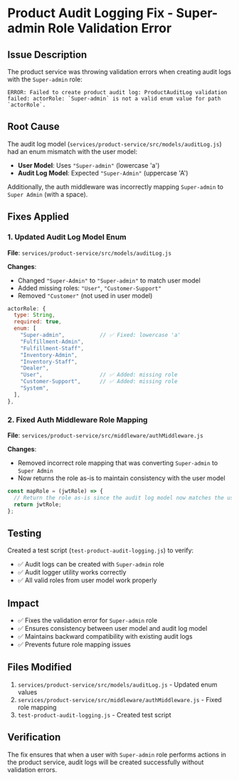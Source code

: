 # Product Audit Logging Fix - Super-admin Role Validation Error

## Issue Description
The product service was throwing validation errors when creating audit logs with the `Super-admin` role:

```
ERROR: Failed to create product audit log: ProductAuditLog validation failed: actorRole: `Super-admin` is not a valid enum value for path `actorRole`.
```

## Root Cause
The audit log model (`services/product-service/src/models/auditLog.js`) had an enum mismatch with the user model:

- **User Model**: Uses `"Super-admin"` (lowercase 'a')
- **Audit Log Model**: Expected `"Super-Admin"` (uppercase 'A')

Additionally, the auth middleware was incorrectly mapping `Super-admin` to `Super Admin` (with a space).

## Fixes Applied

### 1. Updated Audit Log Model Enum
**File**: `services/product-service/src/models/auditLog.js`

**Changes**:
- Changed `"Super-Admin"` to `"Super-admin"` to match user model
- Added missing roles: `"User"`, `"Customer-Support"`
- Removed `"Customer"` (not used in user model)

```javascript
actorRole: {
  type: String,
  required: true,
  enum: [
    "Super-admin",           // ✅ Fixed: lowercase 'a'
    "Fulfillment-Admin",
    "Fulfillment-Staff", 
    "Inventory-Admin",
    "Inventory-Staff",
    "Dealer",
    "User",                  // ✅ Added: missing role
    "Customer-Support",      // ✅ Added: missing role
    "System",
  ],
},
```

### 2. Fixed Auth Middleware Role Mapping
**File**: `services/product-service/src/middleware/authMiddleware.js`

**Changes**:
- Removed incorrect role mapping that was converting `Super-admin` to `Super Admin`
- Now returns the role as-is to maintain consistency with the user model

```javascript
const mapRole = (jwtRole) => {
  // Return the role as-is since the audit log model now matches the user model
  return jwtRole;
};
```

## Testing
Created a test script (`test-product-audit-logging.js`) to verify:
- ✅ Audit logs can be created with `Super-admin` role
- ✅ Audit logger utility works correctly
- ✅ All valid roles from user model work properly

## Impact
- ✅ Fixes the validation error for `Super-admin` role
- ✅ Ensures consistency between user model and audit log model
- ✅ Maintains backward compatibility with existing audit logs
- ✅ Prevents future role mapping issues

## Files Modified
1. `services/product-service/src/models/auditLog.js` - Updated enum values
2. `services/product-service/src/middleware/authMiddleware.js` - Fixed role mapping
3. `test-product-audit-logging.js` - Created test script

## Verification
The fix ensures that when a user with `Super-admin` role performs actions in the product service, audit logs will be created successfully without validation errors.
